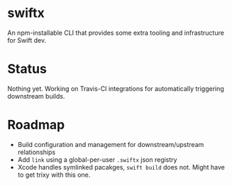 # swiftx
An npm-installable CLI that provides some extra tooling and infrastructure for Swift dev.

# Status

Nothing yet. Working on Travis-CI integrations for automatically triggering downstream builds.

# Roadmap

- Build configuration and management for downstream/upstream relationships
- Add `link` using a global-per-user `.swiftx` json registry
 - Xcode handles symlinked pacakges, `swift build` does not. Might have to get trixy with this one.
